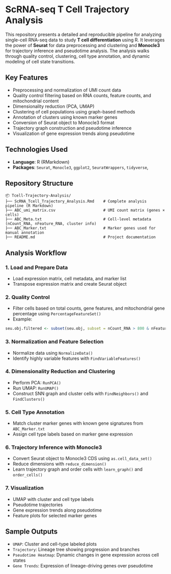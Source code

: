 # ScRNA-seq T Cell Trajectory Analysis

This repository presents a detailed and reproducible pipeline for analyzing single-cell RNA-seq data to study **T cell differentiation** using R. It leverages the power of **Seurat** for data preprocessing and clustering and **Monocle3** for trajectory inference and pseudotime analysis. The analysis walks through quality control, clustering, cell type annotation, and dynamic modeling of cell state transitions.

## Key Features

- Preprocessing and normalization of UMI count data
- Quality control filtering based on RNA counts, feature counts, and mitochondrial content
- Dimensionality reduction (PCA, UMAP)
- Clustering of cell populations using graph-based methods
- Annotation of clusters using known marker genes
- Conversion of Seurat object to Monocle3 format
- Trajectory graph construction and pseudotime inference
- Visualization of gene expression trends along pseudotime

## Technologies Used

- **Language**: R (RMarkdown)  
- **Packages**: `Seurat`, `Monocle3`, `ggplot2`, `SeuratWrappers`, `tidyverse`, 

## Repository Structure

```
📦 Tcell-Trajectory-Analysis/
├── ScRNA_Tcell_Trajectory_Analysis.Rmd    # Complete analysis pipeline (R Markdown)
├── ABC_umi_matrix.csv                     # UMI count matrix (genes × cells)
├── ABC_Meta.txt                           # Cell-level metadata (nCount_RNA, nFeature_RNA, cluster info)
├── ABC_Marker.txt                         # Marker genes used for manual annotation
├── README.md                              # Project documentation
```

## Analysis Workflow

### 1. Load and Prepare Data

- Load expression matrix, cell metadata, and marker list
- Transpose expression matrix and create Seurat object

### 2. Quality Control

- Filter cells based on total counts, gene features, and mitochondrial gene percentage using `PercentageFeatureSet()`
- Example:
```r
seu.obj.filtered <- subset(seu.obj, subset = nCount_RNA > 800 & nFeature_RNA > 500 & mitopercent < 20)
```

### 3. Normalization and Feature Selection

- Normalize data using `NormalizeData()`
- Identify highly variable features with `FindVariableFeatures()`

### 4. Dimensionality Reduction and Clustering

- Perform PCA: `RunPCA()`
- Run UMAP: `RunUMAP()`
- Construct SNN graph and cluster cells with `FindNeighbors()` and `FindClusters()`

### 5. Cell Type Annotation

- Match cluster marker genes with known gene signatures from `ABC_Marker.txt`
- Assign cell type labels based on marker gene expression

### 6. Trajectory Inference with Monocle3

- Convert Seurat object to Monocle3 CDS using `as.cell_data_set()`
- Reduce dimensions with `reduce_dimension()`
- Learn trajectory graph and order cells with `learn_graph()` and `order_cells()`

### 7. Visualization

- UMAP with cluster and cell type labels
- Pseudotime trajectories
- Gene expression trends along pseudotime
- Feature plots for selected marker genes

## Sample Outputs

- `UMAP`: Cluster and cell-type labeled plots
- `Trajectory`: Lineage tree showing progression and branches
- `Pseudotime Heatmap`: Dynamic changes in gene expression across cell states
- `Gene Trends`: Expression of lineage-driving genes over pseudotime
